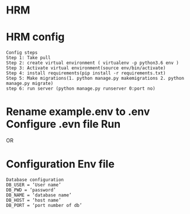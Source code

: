 # HRM

# HRM config
    Config steps
    Step 1: Take pull 
    Step 2: create virtual environment ( virtualenv -p python3.6 env ) 
    Step 3: Activate virtual environment(source env/bin/activate)
    Step 4: install requirements(pip install -r requirements.txt)
    Step 5: Make migrations(1. python manage.py makemigrations 2. python manage.py migrate)
    step 6: run server (python manage.py runserver 0:port no)

# Rename example.env to .env Configure .evn file Run

OR

# Configuration Env file

    Database configuration
    DB_USER = ‘User name’
    DB_PWD = ‘password’
    DB_NAME = ‘database name’
    DB_HOST = ‘host name’
    DB_PORT = ‘port number of db’
    
